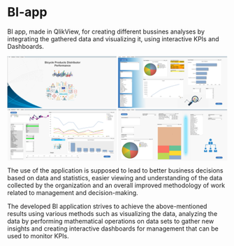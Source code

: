 # BI-app
BI app, made in QlikView, for creating different bussines analyses by integrating the gathered data and visualizing it, using interactive KPIs and Dashboards.

<p align="center">
<img align="center" src="https://github.com/PmnAngelov/BI-app/blob/main/imgs/Overall.png" />
</p>

The use of the application is supposed to lead to better business decisions based on data and statistics, easier viewing and understanding of the data collected by the organization and an overall improved methodology of work related to management and decision-making. 

The developed BI application strives to achieve the above-mentioned results using various methods such as visualizing the data, analyzing the data by performing mathematical operations on data sets to gather new insights and creating interactive dashboards for management that can be used to monitor KPIs.
